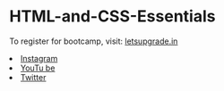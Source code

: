 # HTML-and-CSS-Essentials

To register for bootcamp, visit:
<a href="https://letsupgrade.in"> letsupgrade.in</a>
<li><a href=
"https://www.instagram.com/letsupgrade... 
/?hl=en">Instagram</a>
<li><a
href=
"https://youtube.com/c/LetsUpgrade">YouTu
be</a>
<li><a href=
"https://twitter.com/LetsUpgrade_in">Twitter</a>
